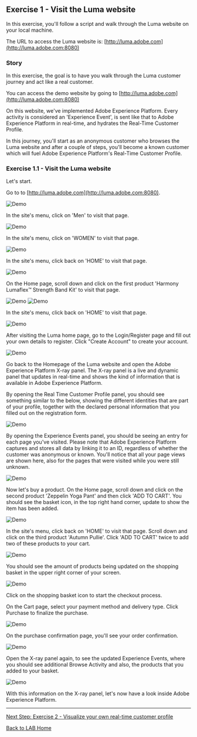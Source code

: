 ## Exercise 1 - Visit the Luma website

In this exercise, you'll follow a script and walk through the Luma website on your local machine.

The URL to access the Luma website is: [http://luma.adobe.com](http://luma.adobe.com:8080)
 
### Story
In this exercise, the goal is to have you walk through the Luma customer journey and act like a real customer.

You can access the demo website by going to [http://luma.adobe.com](http://luma.adobe.com:8080)

On this website, we've implemented Adobe Experience Platform. Every activity is considered an 'Experience Event', is sent like that to Adobe Experience Platform in real-time, and hydrates the Real-Time Customer Profile.

In this journey, you'll start as an anonymous customer who browses the Luma website and after a couple of steps, you'll become a known customer which will fuel Adobe Experience Platform's Real-Time Customer Profile.


### Exercise 1.1 - Visit the Luma website

Let's start.

Go to to [http://luma.adobe.com](http://luma.adobe.com:8080).

![Demo](./images/1_1.png)

In the site's menu, click on 'Men' to visit that page.

![Demo](./images/luma2.png)

In the site's menu, click on 'WOMEN' to visit that page.

![Demo](./images/luma3.png)

In the site's menu, click back on 'HOME' to visit that page.

![Demo](./images/1_1.png)

On the Home page, scroll down and click on the first product 'Harmony Lumaflex™ Strength Band Kit' to visit that page.

![Demo](./images/lumahome_product.png)
![Demo](./images/product_rope.png)

In the site's menu, click back on 'HOME' to visit that page.

![Demo](./images/1_1.png)

After visiting the Luma home page, go to the Login/Register page and fill out your own details to register. Click "Create Account" to create your account.

![Demo](./images/luma_login.png)

Go back to the Homepage of the Luma website and open the Adobe Experience Platform X-ray panel. The X-ray panel is a live and dynamic panel that updates in real-time and shows the kind of information that is available in Adobe Experience Platform.

By opening the Real Time Customer Profile panel, you should see something similar to the below, showing the different identities that are part of your profile, together with the declared personal information that you filled out on the registration form.

![Demo](./images/luma_xray.png)

By opening the Experience Events panel, you should be seeing an entry for each page you've visited. Please note that Adobe Experience Platform captures and stores all data by linking it to an ID, regardless of whether the customer was anonymous or known. You'll notice that all your page views are shown here, also for the pages that were visited while you were still unknown.

![Demo](./images/luma_xray_exp.png)

Now let's buy a product. On the Home page, scroll down and click on the second product 'Zeppelin Yoga Pant' and then click 'ADD TO CART'.
You should see the basket icon, in the top right hand corner, update to show the item has been added.

![Demo](./images/luma_product_addcart2_2.png)

In the site's menu, click back on 'HOME' to visit that page.
Scroll down and click on the third product 'Autumn Pullie'.
Click 'ADD TO CART' twice to add two of these products to your cart.

![Demo](./images/luma_product_addcart3.png)


You should see the amount of products being updated on the shopping basket in the upper right corner of your screen. 

![Demo](./images/luma_basket.png)

Click on the shopping basket icon to start the checkout process.

On the Cart page, select your payment method and delivery type. Click Purchase to finalize the purchase.

![Demo](./images/luma_checkout.png)

On the purchase confirmation page, you'll see your order confirmation.

![Demo](./images/luma_checkout_confirm.png)

Open the X-ray panel again, to see the updated Experience Events, where you should see additional Browse Activity and also, the products that you added to your basket.

![Demo](./images/luma_xray_cart.png)

With this information on the X-ray panel, let's now have a look inside Adobe Experience Platform.

---

[Next Step: Exercise 2 - Visualize your own real-time customer profile](./ex2.md)

[Back to LAB Home](../README.md)
